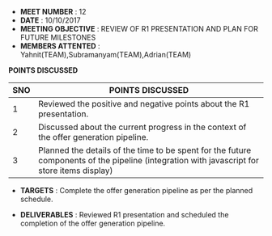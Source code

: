 * **MEET NUMBER** : 12
* **DATE** :  10/10/2017
* **MEETING OBJECTIVE** : REVIEW OF R1 PRESENTATION AND PLAN FOR FUTURE MILESTONES
* **MEMBERS ATTENTED** : Yahnit(TEAM),Subramanyam(TEAM),Adrian(TEAM)

**POINTS DISCUSSED**

SNO | POINTS DISCUSSED
---- | ----
1 |  Reviewed the positive and negative points about the R1 presentation.
2 |  Discussed about the current progress in the context of the offer generation pipeline.
3 |  Planned the details of the time to be spent for the future components of the pipeline (integration with javascript for store items display)

* **TARGETS** : Complete the offer generation pipeline as per the planned schedule.

* **DELIVERABLES** : Reviewed R1 presentation and scheduled the completion of the offer generation pipeline.

